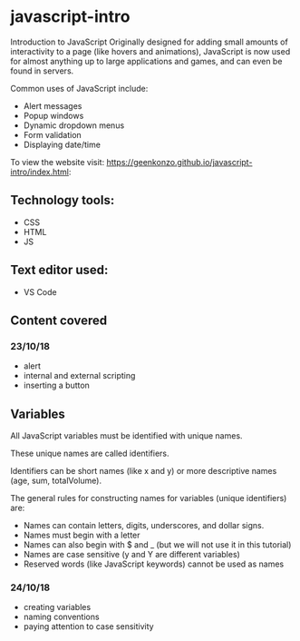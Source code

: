 # javascript-intro
Introduction to JavaScript
Originally designed for adding small amounts of interactivity to a page (like hovers and animations), JavaScript is now used for almost anything up to large applications and games, and can even be found in servers.

Common uses of JavaScript include:

- Alert messages
- Popup windows
- Dynamic dropdown menus
- Form validation
- Displaying date/time

To view the website visit:   https://geenkonzo.github.io/javascript-intro/index.html:


## Technology tools:

- CSS
- HTML
- JS

## Text editor used:

- VS Code

## Content covered

### 23/10/18
- alert 
- internal and external scripting
- inserting a button

## Variables

All JavaScript variables must be identified with unique names.

These unique names are called identifiers.

Identifiers can be short names (like x and y) or more descriptive names (age, sum, totalVolume).

The general rules for constructing names for variables (unique identifiers) are:

- Names can contain letters, digits, underscores, and dollar signs.
- Names must begin with a letter
- Names can also begin with $ and _ (but we will not use it in this tutorial)
- Names are case sensitive (y and Y are different variables)
- Reserved words (like JavaScript keywords) cannot be used as names

###  24/10/18
- creating variables
- naming conventions
- paying attention to case sensitivity
